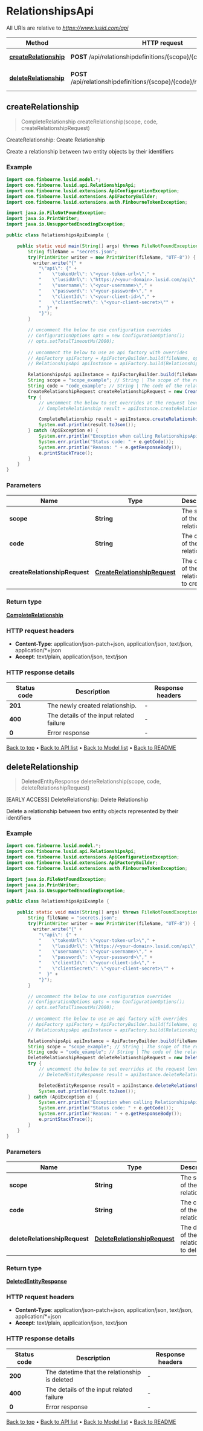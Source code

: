 # RelationshipsApi

All URIs are relative to *https://www.lusid.com/api*

| Method | HTTP request | Description |
|------------- | ------------- | -------------|
| [**createRelationship**](RelationshipsApi.md#createRelationship) | **POST** /api/relationshipdefinitions/{scope}/{code}/relationships | CreateRelationship: Create Relationship |
| [**deleteRelationship**](RelationshipsApi.md#deleteRelationship) | **POST** /api/relationshipdefinitions/{scope}/{code}/relationships/$delete | [EARLY ACCESS] DeleteRelationship: Delete Relationship |



## createRelationship

> CompleteRelationship createRelationship(scope, code, createRelationshipRequest)

CreateRelationship: Create Relationship

Create a relationship between two entity objects by their identifiers

### Example

```java
import com.finbourne.lusid.model.*;
import com.finbourne.lusid.api.RelationshipsApi;
import com.finbourne.lusid.extensions.ApiConfigurationException;
import com.finbourne.lusid.extensions.ApiFactoryBuilder;
import com.finbourne.lusid.extensions.auth.FinbourneTokenException;

import java.io.FileNotFoundException;
import java.io.PrintWriter;
import java.io.UnsupportedEncodingException;

public class RelationshipsApiExample {

    public static void main(String[] args) throws FileNotFoundException, UnsupportedEncodingException, ApiConfigurationException, FinbourneTokenException {
        String fileName = "secrets.json";
        try(PrintWriter writer = new PrintWriter(fileName, "UTF-8")) {
          writer.write("{" +
            "\"api\": {" +
            "    \"tokenUrl\": \"<your-token-url>\"," +
            "    \"lusidUrl\": \"https://<your-domain>.lusid.com/api\"," +
            "    \"username\": \"<your-username>\"," +
            "    \"password\": \"<your-password>\"," +
            "    \"clientId\": \"<your-client-id>\"," +
            "    \"clientSecret\": \"<your-client-secret>\"" +
            "  }" +
            "}");
        }

        // uncomment the below to use configuration overrides
        // ConfigurationOptions opts = new ConfigurationOptions();
        // opts.setTotalTimeoutMs(2000);
        
        // uncomment the below to use an api factory with overrides
        // ApiFactory apiFactory = ApiFactoryBuilder.build(fileName, opts);
        // RelationshipsApi apiInstance = apiFactory.build(RelationshipsApi.class);

        RelationshipsApi apiInstance = ApiFactoryBuilder.build(fileName).build(RelationshipsApi.class);
        String scope = "scope_example"; // String | The scope of the relationship
        String code = "code_example"; // String | The code of the relationship
        CreateRelationshipRequest createRelationshipRequest = new CreateRelationshipRequest(); // CreateRelationshipRequest | The details of the relationship to create.
        try {
            // uncomment the below to set overrides at the request level
            // CompleteRelationship result = apiInstance.createRelationship(scope, code, createRelationshipRequest).execute(opts);

            CompleteRelationship result = apiInstance.createRelationship(scope, code, createRelationshipRequest).execute();
            System.out.println(result.toJson());
        } catch (ApiException e) {
            System.err.println("Exception when calling RelationshipsApi#createRelationship");
            System.err.println("Status code: " + e.getCode());
            System.err.println("Reason: " + e.getResponseBody());
            e.printStackTrace();
        }
    }
}
```

### Parameters


| Name | Type | Description  | Notes |
|------------- | ------------- | ------------- | -------------|
| **scope** | **String**| The scope of the relationship | |
| **code** | **String**| The code of the relationship | |
| **createRelationshipRequest** | [**CreateRelationshipRequest**](CreateRelationshipRequest.md)| The details of the relationship to create. | |

### Return type

[**CompleteRelationship**](CompleteRelationship.md)

### HTTP request headers

- **Content-Type**: application/json-patch+json, application/json, text/json, application/*+json
- **Accept**: text/plain, application/json, text/json


### HTTP response details
| Status code | Description | Response headers |
|-------------|-------------|------------------|
| **201** | The newly created relationship. |  -  |
| **400** | The details of the input related failure |  -  |
| **0** | Error response |  -  |

[Back to top](#) &#8226; [Back to API list](../README.md#documentation-for-api-endpoints) &#8226; [Back to Model list](../README.md#documentation-for-models) &#8226; [Back to README](../README.md)


## deleteRelationship

> DeletedEntityResponse deleteRelationship(scope, code, deleteRelationshipRequest)

[EARLY ACCESS] DeleteRelationship: Delete Relationship

Delete a relationship between two entity objects represented by their identifiers

### Example

```java
import com.finbourne.lusid.model.*;
import com.finbourne.lusid.api.RelationshipsApi;
import com.finbourne.lusid.extensions.ApiConfigurationException;
import com.finbourne.lusid.extensions.ApiFactoryBuilder;
import com.finbourne.lusid.extensions.auth.FinbourneTokenException;

import java.io.FileNotFoundException;
import java.io.PrintWriter;
import java.io.UnsupportedEncodingException;

public class RelationshipsApiExample {

    public static void main(String[] args) throws FileNotFoundException, UnsupportedEncodingException, ApiConfigurationException, FinbourneTokenException {
        String fileName = "secrets.json";
        try(PrintWriter writer = new PrintWriter(fileName, "UTF-8")) {
          writer.write("{" +
            "\"api\": {" +
            "    \"tokenUrl\": \"<your-token-url>\"," +
            "    \"lusidUrl\": \"https://<your-domain>.lusid.com/api\"," +
            "    \"username\": \"<your-username>\"," +
            "    \"password\": \"<your-password>\"," +
            "    \"clientId\": \"<your-client-id>\"," +
            "    \"clientSecret\": \"<your-client-secret>\"" +
            "  }" +
            "}");
        }

        // uncomment the below to use configuration overrides
        // ConfigurationOptions opts = new ConfigurationOptions();
        // opts.setTotalTimeoutMs(2000);
        
        // uncomment the below to use an api factory with overrides
        // ApiFactory apiFactory = ApiFactoryBuilder.build(fileName, opts);
        // RelationshipsApi apiInstance = apiFactory.build(RelationshipsApi.class);

        RelationshipsApi apiInstance = ApiFactoryBuilder.build(fileName).build(RelationshipsApi.class);
        String scope = "scope_example"; // String | The scope of the relationship
        String code = "code_example"; // String | The code of the relationship
        DeleteRelationshipRequest deleteRelationshipRequest = new DeleteRelationshipRequest(); // DeleteRelationshipRequest | The details of the relationship to delete.
        try {
            // uncomment the below to set overrides at the request level
            // DeletedEntityResponse result = apiInstance.deleteRelationship(scope, code, deleteRelationshipRequest).execute(opts);

            DeletedEntityResponse result = apiInstance.deleteRelationship(scope, code, deleteRelationshipRequest).execute();
            System.out.println(result.toJson());
        } catch (ApiException e) {
            System.err.println("Exception when calling RelationshipsApi#deleteRelationship");
            System.err.println("Status code: " + e.getCode());
            System.err.println("Reason: " + e.getResponseBody());
            e.printStackTrace();
        }
    }
}
```

### Parameters


| Name | Type | Description  | Notes |
|------------- | ------------- | ------------- | -------------|
| **scope** | **String**| The scope of the relationship | |
| **code** | **String**| The code of the relationship | |
| **deleteRelationshipRequest** | [**DeleteRelationshipRequest**](DeleteRelationshipRequest.md)| The details of the relationship to delete. | |

### Return type

[**DeletedEntityResponse**](DeletedEntityResponse.md)

### HTTP request headers

- **Content-Type**: application/json-patch+json, application/json, text/json, application/*+json
- **Accept**: text/plain, application/json, text/json


### HTTP response details
| Status code | Description | Response headers |
|-------------|-------------|------------------|
| **200** | The datetime that the relationship is deleted |  -  |
| **400** | The details of the input related failure |  -  |
| **0** | Error response |  -  |

[Back to top](#) &#8226; [Back to API list](../README.md#documentation-for-api-endpoints) &#8226; [Back to Model list](../README.md#documentation-for-models) &#8226; [Back to README](../README.md)

